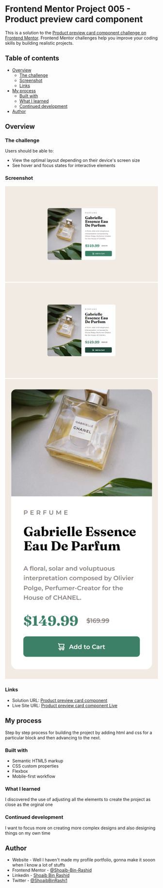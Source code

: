 # Frontend Mentor Project 005 - Product preview card component

This is a solution to the [Product preview card component challenge on Frontend Mentor](https://www.frontendmentor.io/challenges/product-preview-card-component-GO7UmttRfa). Frontend Mentor challenges help you improve your coding skills by building realistic projects. 

## Table of contents

- [Overview](#overview)
  - [The challenge](#the-challenge)
  - [Screenshot](#screenshot)
  - [Links](#links)
- [My process](#my-process)
  - [Built with](#built-with)
  - [What I learned](#what-i-learned)
  - [Continued development](#continued-development)
- [Author](#author)

## Overview

### The challenge

Users should be able to:

- View the optimal layout depending on their device's screen size
- See hover and focus states for interactive elements

### Screenshot

![desktop](completed/desktop.png)
![active](completed/active.png)
![mobile](completed/mobile.png)

### Links

- Solution URL: [Product preview card component]()
- Live Site URL: [Product preview card component Live]()

## My process

Step by step process for building the project by adding html and css for a particular block and then advancing to the next.

### Built with

- Semantic HTML5 markup
- CSS custom properties
- Flexbox
- Mobile-first workflow

### What I learned

I discovered the use of adjusting all the elements to create the project as close as the orginal one

### Continued development

I want to focus more on creating more complex designs and also designing things on my own time

## Author

- Website - Well I haven't made my profile portfolio, gonna make it sooon when I know a lot of stuffs
- Frontend Mentor - [@Shoaib-Bin-Rashid](https://www.frontendmentor.io/profile/Shoaib-Bin-Rashid)
- Linkedin - [Shoaib Bin Rashid](https://www.linkedin.com/in/shoaib-bin-rashid)
- Twitter - [@ShoaibBinRashi1](https://x.com/ShoaibBinRashi1)
